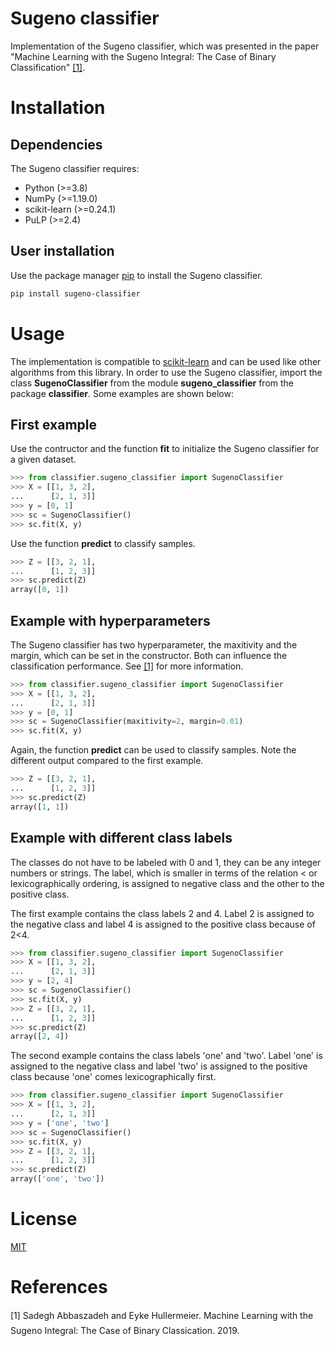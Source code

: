 # Sugeno classifier

Implementation of the Sugeno classifier, which was presented in the paper "Machine Learning with the Sugeno Integral: The Case of Binary Classification" [[1]](#1).

# Installation

## Dependencies

The Sugeno classifier requires:
* Python (>=3.8)
* NumPy (>=1.19.0)
* scikit-learn (>=0.24.1)
* PuLP (>=2.4)

## User installation

Use the package manager [pip](https://pip.pypa.io/en/stable/) to install the Sugeno classifier.

```bash
pip install sugeno-classifier
```

# Usage

The implementation is compatible to [scikit-learn](https://scikit-learn.org/stable/) and can be used like other algorithms from this library. In order to use the Sugeno classifier, import the class **SugenoClassifier** from the module **sugeno_classifier** from the package **classifier**. Some examples are shown below:

## First example
Use the contructor and the function **fit** to initialize the Sugeno classifier for a given dataset.

```python
>>> from classifier.sugeno_classifier import SugenoClassifier
>>> X = [[1, 3, 2],
...      [2, 1, 3]]
>>> y = [0, 1]
>>> sc = SugenoClassifier()
>>> sc.fit(X, y)
```
Use the function **predict** to classify samples.

```python
>>> Z = [[3, 2, 1],
...      [1, 2, 3]]
>>> sc.predict(Z)
array([0, 1])
```

## Example with hyperparameters

The Sugeno classifier has two hyperparameter, the maxitivity and the margin, which can be set in the constructor. Both can influence the classification performance. See [[1]](#1) for more information.

```python
>>> from classifier.sugeno_classifier import SugenoClassifier
>>> X = [[1, 3, 2],
...      [2, 1, 3]]
>>> y = [0, 1]
>>> sc = SugenoClassifier(maxitivity=2, margin=0.01)
>>> sc.fit(X, y)
```
Again, the function **predict** can be used to classify samples. Note the different output compared to the first example.

```python
>>> Z = [[3, 2, 1],
...      [1, 2, 3]]
>>> sc.predict(Z)
array([1, 1])
```

## Example with different class labels
The classes do not have to be labeled with 0 and 1, they can be any integer numbers or strings. The label, which is smaller in terms of the relation < or lexicographically ordering, is assigned to negative class and the other to the positive class.

The first example contains the class labels 2 and 4. Label 2 is assigned to the negative class and label 4 is assigned to the positive class because of 2<4.

```python
>>> from classifier.sugeno_classifier import SugenoClassifier
>>> X = [[1, 3, 2],
...      [2, 1, 3]]
>>> y = [2, 4]
>>> sc = SugenoClassifier()
>>> sc.fit(X, y)
>>> Z = [[3, 2, 1],
...      [1, 2, 3]]
>>> sc.predict(Z)
array([2, 4])
```
The second example contains the class labels 'one' and 'two'. Label 'one' is assigned to the negative class and label 'two' is assigned to the positive class because 'one' comes lexicographically first.
```python
>>> from classifier.sugeno_classifier import SugenoClassifier
>>> X = [[1, 3, 2],
...      [2, 1, 3]]
>>> y = ['one', 'two']
>>> sc = SugenoClassifier()
>>> sc.fit(X, y)
>>> Z = [[3, 2, 1],
...      [1, 2, 3]]
>>> sc.predict(Z)
array(['one', 'two'])
```

# License
[MIT](https://choosealicense.com/licenses/mit/)

# References
[1] Sadegh Abbaszadeh and Eyke Hullermeier. Machine Learning with the Sugeno Integral: The Case of Binary Classication. 2019.